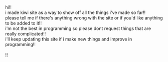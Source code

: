 hi!! <br>
i made kiwi site as a way to show off all the things i've made so far!! <br>
please tell me if there's anything wrong with the site or if you'd like anything to be added to it!! <br>
i'm not the best in programming so please dont request things that are really complicated!! <br>
i'll keep updating this site if i make new things and improve in programming!!<br>
<br>
!!
